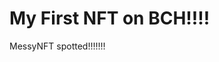 # My First NFT on BCH!!!!
MessyNFT spotted!!!!!!!
                                                                                                                                                                                               